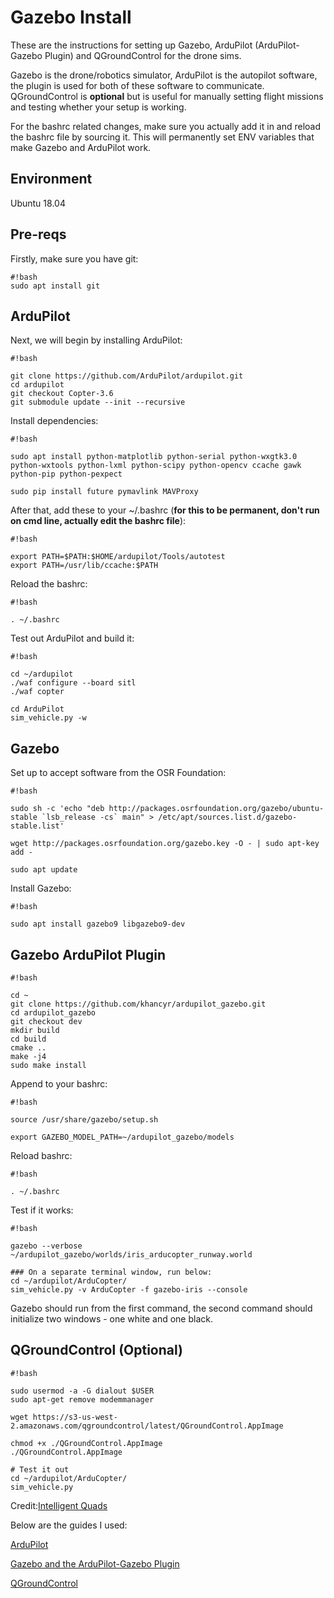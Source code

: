 # Gazebo Install

These are the instructions for setting up Gazebo, ArduPilot (ArduPilot-Gazebo Plugin) and QGroundControl for the drone sims.

Gazebo is the drone/robotics simulator, ArduPilot is the autopilot software, the plugin is used for both of these software to communicate.
QGroundControl is **optional** but is useful for manually setting flight missions and testing whether your setup is working.

For the bashrc related changes, make sure you actually add it in and reload the bashrc file by sourcing it. This will permanently set ENV variables that make Gazebo and ArduPilot work.

## Environment
Ubuntu 18.04


## Pre-reqs
Firstly, make sure you have git:

```
#!bash
sudo apt install git
```
## ArduPilot ##

Next, we will begin by installing ArduPilot:

```
#!bash

git clone https://github.com/ArduPilot/ardupilot.git
cd ardupilot
git checkout Copter-3.6
git submodule update --init --recursive
```

Install dependencies:

```
#!bash

sudo apt install python-matplotlib python-serial python-wxgtk3.0 python-wxtools python-lxml python-scipy python-opencv ccache gawk python-pip python-pexpect

sudo pip install future pymavlink MAVProxy

```

After that, add these to your ~/.bashrc (**for this to be permanent, don't run on cmd line, actually edit the bashrc file**):

```
#!bash

export PATH=$PATH:$HOME/ardupilot/Tools/autotest
export PATH=/usr/lib/ccache:$PATH

```

Reload the bashrc:

```
#!bash

. ~/.bashrc

```

Test out ArduPilot and build it:

```
#!bash

cd ~/ardupilot
./waf configure --board sitl
./waf copter

cd ArduPilot
sim_vehicle.py -w
```

## Gazebo ##

Set up to accept software from the OSR Foundation:

```
#!bash

sudo sh -c 'echo "deb http://packages.osrfoundation.org/gazebo/ubuntu-stable `lsb_release -cs` main" > /etc/apt/sources.list.d/gazebo-stable.list'

wget http://packages.osrfoundation.org/gazebo.key -O - | sudo apt-key add -

sudo apt update

```

Install Gazebo:

```
#!bash

sudo apt install gazebo9 libgazebo9-dev

```

## Gazebo ArduPilot Plugin ##

```
#!bash

cd ~
git clone https://github.com/khancyr/ardupilot_gazebo.git
cd ardupilot_gazebo
git checkout dev
mkdir build
cd build
cmake ..
make -j4
sudo make install

```

Append to your bashrc:

```
#!bash

source /usr/share/gazebo/setup.sh

export GAZEBO_MODEL_PATH=~/ardupilot_gazebo/models

```

Reload bashrc:

```
#!bash

. ~/.bashrc

```

Test if it works:

```
#!bash

gazebo --verbose ~/ardupilot_gazebo/worlds/iris_arducopter_runway.world

### On a separate terminal window, run below:
cd ~/ardupilot/ArduCopter/
sim_vehicle.py -v ArduCopter -f gazebo-iris --console

```

Gazebo should run from the first command, the second command should initialize two windows - one white and one black.

## QGroundControl (Optional) ##


```
#!bash

sudo usermod -a -G dialout $USER
sudo apt-get remove modemmanager

wget https://s3-us-west-2.amazonaws.com/qgroundcontrol/latest/QGroundControl.AppImage

chmod +x ./QGroundControl.AppImage 
./QGroundControl.AppImage  

# Test it out
cd ~/ardupilot/ArduCopter/
sim_vehicle.py

```

Credit:[Intelligent Quads](https://www.youtube.com/channel/UCuZy0c-uvSJglnZfQC0-uaQ)


Below are the guides I used:

[ArduPilot](https://github.com/Intelligent-Quads/iq_tutorials/blob/master/docs/Installing_Ardupilot.md)

[Gazebo and the ArduPilot-Gazebo Plugin](https://github.com/Intelligent-Quads/iq_tutorials/blob/master/docs/installing_gazebo_arduplugin.md)

[QGroundControl](https://github.com/Intelligent-Quads/iq_tutorials/blob/master/docs/installing_qgc.md)

